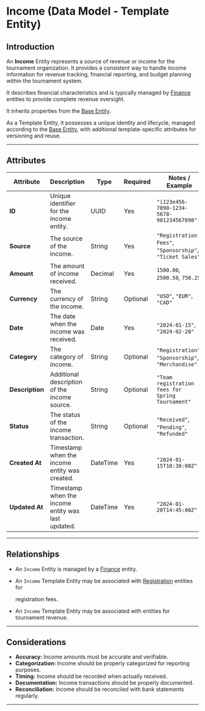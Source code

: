 # **Income** (Data Model - Template Entity)

## **Introduction**

An **Income** Entity represents a source of revenue or income for the tournament organization. It provides a consistent
way to handle income information for revenue tracking, financial reporting, and budget planning within the tournament
system.

It describes financial characteristics and is typically managed by [Finance](../finance/finance.md)
entities to provide complete revenue oversight.

It inherits properties from the [Base Entity](../foundation/base_entity.md).

As a Template Entity, it possesses a unique identity and lifecycle, managed according to the [Base Entity](../foundation/base_entity.md), with additional template-specific attributes for versioning and reuse.

---

## **Attributes**

| Attribute       | Description                                        | Type     | Required | Notes / Example                                          |
| --------------- | -------------------------------------------------- | -------- | -------- | -------------------------------------------------------- |
| **ID**          | Unique identifier for the income entity.           | UUID     | Yes      | `"i123e456-7890-1234-5678-901234567890"`                 |
| **Source**      | The source of the income.                          | String   | Yes      | `"Registration Fees"`, `"Sponsorship"`, `"Ticket Sales"` |
| **Amount**      | The amount of income received.                     | Decimal  | Yes      | `1500.00`, `2500.50`, `750.25`                           |
| **Currency**    | The currency of the income.                        | String   | Optional | `"USD"`, `"EUR"`, `"CAD"`                                |
| **Date**        | The date when the income was received.             | Date     | Yes      | `"2024-01-15"`, `"2024-02-20"`                           |
| **Category**    | The category of income.                            | String   | Optional | `"Registration"`, `"Sponsorship"`, `"Merchandise"`       |
| **Description** | Additional description of the income source.       | String   | Optional | `"Team registration fees for Spring Tournament"`         |
| **Status**      | The status of the income transaction.              | String   | Optional | `"Received"`, `"Pending"`, `"Refunded"`                  |
| **Created At**  | Timestamp when the income entity was created.      | DateTime | Yes      | `"2024-01-15T10:30:00Z"`                                 |
| **Updated At**  | Timestamp when the income entity was last updated. | DateTime | Yes      | `"2024-01-20T14:45:00Z"`                                 |

---

## **Relationships**

- An `Income` Entity is managed by a [Finance](../finance/finance.md) entity.
- An `Income` Template Entity may be associated with [Registration](../registration/registration.md) entities for

  registration fees.

- An `Income` Template Entity may be associated with entities for tournament revenue.

---

## **Considerations**

- **Accuracy:** Income amounts must be accurate and verifiable.
- **Categorization:** Income should be properly categorized for reporting purposes.
- **Timing:** Income should be recorded when actually received.
- **Documentation:** Income transactions should be properly documented.
- **Reconciliation:** Income should be reconciled with bank statements regularly.

---
